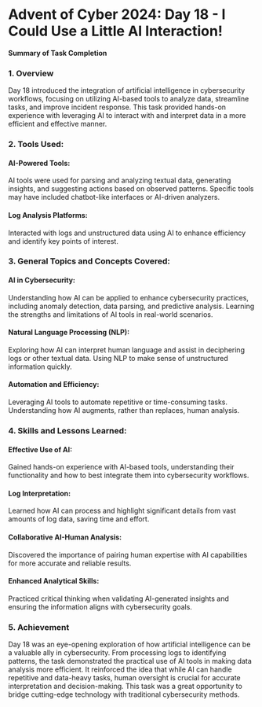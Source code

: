 # Advent of Cyber 2024: Day 18 - I Could Use a Little AI Interaction!

**Summary of Task Completion**

### 1. Overview
Day 18 introduced the integration of artificial intelligence in cybersecurity workflows, focusing on utilizing AI-based tools to analyze data, streamline tasks, and improve incident response. This task provided hands-on experience with leveraging AI to interact with and interpret data in a more efficient and effective manner.

### 2. Tools Used:
#### AI-Powered Tools:
AI tools were used for parsing and analyzing textual data, generating insights, and suggesting actions based on observed patterns. Specific tools may have included chatbot-like interfaces or AI-driven analyzers.
#### Log Analysis Platforms:
Interacted with logs and unstructured data using AI to enhance efficiency and identify key points of interest.

### 3. General Topics and Concepts Covered:
#### AI in Cybersecurity:
Understanding how AI can be applied to enhance cybersecurity practices, including anomaly detection, data parsing, and predictive analysis.
Learning the strengths and limitations of AI tools in real-world scenarios.
#### Natural Language Processing (NLP):
Exploring how AI can interpret human language and assist in deciphering logs or other textual data.
Using NLP to make sense of unstructured information quickly.
#### Automation and Efficiency:
Leveraging AI tools to automate repetitive or time-consuming tasks.
Understanding how AI augments, rather than replaces, human analysis.

### 4. Skills and Lessons Learned:
#### Effective Use of AI:
Gained hands-on experience with AI-based tools, understanding their functionality and how to best integrate them into cybersecurity workflows.
#### Log Interpretation:
Learned how AI can process and highlight significant details from vast amounts of log data, saving time and effort.
#### Collaborative AI-Human Analysis:
Discovered the importance of pairing human expertise with AI capabilities for more accurate and reliable results.
#### Enhanced Analytical Skills:
Practiced critical thinking when validating AI-generated insights and ensuring the information aligns with cybersecurity goals.

### 5. Achievement
Day 18 was an eye-opening exploration of how artificial intelligence can be a valuable ally in cybersecurity. From processing logs to identifying patterns, the task demonstrated the practical use of AI tools in making data analysis more efficient. It reinforced the idea that while AI can handle repetitive and data-heavy tasks, human oversight is crucial for accurate interpretation and decision-making. This task was a great opportunity to bridge cutting-edge technology with traditional cybersecurity methods.
